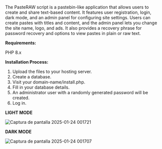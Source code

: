 The PasteRAW script is a pastebin-like application that allows users to create and share text-based content. It features user registration, login, dark mode, and an admin panel for configuring site settings. Users can create pastes with titles and content, and the admin panel lets you change the site name, logo, and ads. It also provides a recovery phrase for password recovery and options to view pastes in plain or raw text.

**Requirements:**

PHP 8.x

**Installation Process:**

1. Upload the files to your hosting server.
2. Create a database.
3. Visit your domain-name/install.php.
4. Fill in your database details.
5. An administrator user with a randomly generated password will be created.
6. Log in.

**LIGHT MODE**

![Captura de pantalla 2025-01-24 001721](https://github.com/user-attachments/assets/4fcd5b01-a80c-4b8b-b8d9-97f565018139)


**DARK MODE**

![Captura de pantalla 2025-01-24 001707](https://github.com/user-attachments/assets/22999d02-96b8-4985-bad2-3f942eb97f08)







